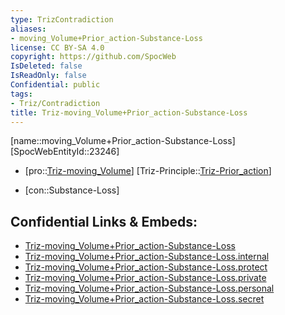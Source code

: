 ```yaml
---
type: TrizContradiction
aliases:
- moving_Volume+Prior_action-Substance-Loss
license: CC BY-SA 4.0
copyright: https://github.com/SpocWeb
IsDeleted: false
IsReadOnly: false
Confidential: public
tags: 
- Triz/Contradiction
title: Triz-moving_Volume+Prior_action-Substance-Loss
---
```

[name::moving_Volume+Prior_action-Substance-Loss]
[SpocWebEntityId::23246]
+ [pro::[Triz-moving_Volume](tech/Triz/Parameter/Triz-moving_Volume.md)]
[Triz-Principle::[Triz-Prior_action](tech/Triz/Principle/Triz-Prior_action.md)]
- [con::Substance-Loss]



## Confidential Links & Embeds: 
- [Triz-moving_Volume+Prior_action-Substance-Loss](../../../../_public/tech/Triz/Contradict/Triz-moving_Volume+Prior_action-Substance-Loss.md) 
- [Triz-moving_Volume+Prior_action-Substance-Loss.internal](../../../../_internal/tech/Triz/Contradict/Triz-moving_Volume+Prior_action-Substance-Loss.internal.md) 
- [Triz-moving_Volume+Prior_action-Substance-Loss.protect](../../../../_protect/tech/Triz/Contradict/Triz-moving_Volume+Prior_action-Substance-Loss.protect.md) 
- [Triz-moving_Volume+Prior_action-Substance-Loss.private](../../../../_private/tech/Triz/Contradict/Triz-moving_Volume+Prior_action-Substance-Loss.private.md) 
- [Triz-moving_Volume+Prior_action-Substance-Loss.personal](../../../../_personal/tech/Triz/Contradict/Triz-moving_Volume+Prior_action-Substance-Loss.personal.md) 
- [Triz-moving_Volume+Prior_action-Substance-Loss.secret](../../../../_secret/tech/Triz/Contradict/Triz-moving_Volume+Prior_action-Substance-Loss.secret.md) 
